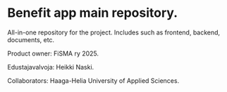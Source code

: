 # Benefit app main repository.
All-in-one repository for the project. Includes such as frontend, backend, documents, etc.

Product owner: FiSMA ry 2025.

Edustajavalvoja: Heikki Naski.

Collaborators: Haaga-Helia University of Applied Sciences. 
